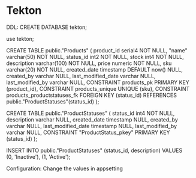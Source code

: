 ﻿# Tekton

DDL:
CREATE DATABASE tekton;

use tekton;

CREATE TABLE public."Products" (
	product_id serial4 NOT NULL,
	"name" varchar(50) NOT NULL,
	status_id int2 NOT NULL,
	stock int4 NOT NULL,
	description varchar(100) NOT NULL,
	price numeric NOT NULL,
	sku varchar(20) NOT NULL,
	created_date timestamp DEFAULT now() NULL,
	created_by varchar NULL,
	last_modified_date varchar NULL,
	last_modified_by varchar NULL,
	CONSTRAINT products_pk PRIMARY KEY (product_id),
	CONSTRAINT products_unique UNIQUE (sku),
	CONSTRAINT products_productstatuses_fk FOREIGN KEY (status_id) REFERENCES public."ProductStatuses"(status_id)
);

CREATE TABLE public."ProductStatuses" (
	status_id int4 NOT NULL,
	description varchar NULL,
	created_date timestamp NULL,
	created_by varchar NULL,
	last_modified_date timestamp NULL,
	last_modified_by varchar NULL,
	CONSTRAINT "ProductStatus_pkey" PRIMARY KEY (status_id)
);

INSERT INTO public."ProductStatuses" (status_id, description) VALUES	 
	(0, 'Inactive'),
	(1, 'Active');

Configuration:
Change the values in appsetting